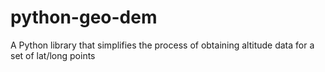 python-geo-dem
============================

A Python library that simplifies the process of obtaining altitude data for a set of lat/long points
